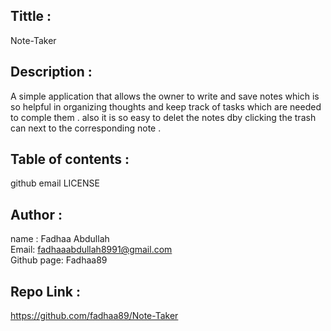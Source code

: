 ## Tittle :
Note-Taker

## Description :
A simple application that allows the owner to write and save notes which is so helpful in organizing thoughts and keep track of tasks which are needed to comple them . also it is so easy to delet the notes dby clicking the trash can next to the corresponding note .

## Table of contents :
github
email
LICENSE


## Author :
name : Fadhaa Abdullah </br>
Email: fadhaaabdullah8991@gmail.com </br>
Github page: Fadhaa89

## Repo Link :
https://github.com/fadhaa89/Note-Taker